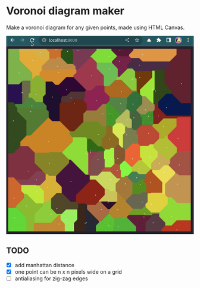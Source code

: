 # Voronoi diagram maker
Make a voronoi diagram for any given points, made using HTML Canvas.

![voronoi diagram manhattan random points](https://github.com/hackasaur/voronoi-diagram/blob/master/voronoi%20diagram%20manhattan%20random.gif)

## TODO
- [x] add manhattan distance
- [x] one point can be n x n pixels wide on a grid
- [ ] antialiasing for zig-zag edges